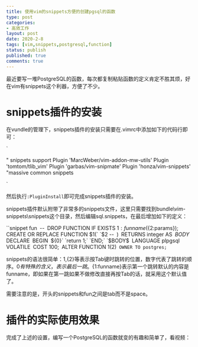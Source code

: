 ```yaml
---
title: 使用vim的snippets方便的创建pgsql的函数
type: post
categories:
- 高效工作
layout: post
date: 2020-2-8
tags: [vim,snippets,postgresql,function]
status: publish
published: true
comments: true
---
```


最近要写一堆PostgreSQL的函数，每次都复制粘贴函数的定义肯定不胜其烦，好在vim有snippets这个利器，方便了不少。

# snippets插件的安装

在vundle的管理下，snippets插件的安装只需要在.vimrc中添加如下的代码行即可：

`

" snippets support
Plugin 'MarcWeber/vim-addon-mw-utils'
Plugin 'tomtom/tlib_vim'
Plugin 'garbas/vim-snipmate'
Plugin 'honza/vim-snippets' "massive common snippets

`

然后执行`:PluginInstall`即可完成snippets插件的安装。

snippets插件默认附带了非常多的snippets文件，这里只需要找到bundle\vim-snippets\snippets这个目录，然后编辑sql.snippets，在最后增加如下的定义：

``snippet	fun`
	`--`
	`DROP FUNCTION IF EXISTS ${1:funname}(${2:params});`
	`CREATE OR REPLACE FUNCTION $1(`
		`$2 --`
	`)`
	`RETURNS integer AS`
	`$BODY$`
	`DECLARE`
	`BEGIN`
		`${0}`
		`return 1;`
	`END;`
	`$BODY$`
	`LANGUAGE plpgsql VOLATILE`
	`COST 100;`
	`ALTER FUNCTION $1($2)`
	OWNER TO postgres;`



snippets的语法很简单：${1},${2}等表示按Tab键时跳转的位置，数字代表了跳转的顺序。${0}有特殊的含义，表示最后一跳。${1:funname}表示第一个跳转默认的内容是funname，即如果在第一跳如果不做修改直接再按Tab的话，就采用这个默认值了。

需要注意的是，开头的snippets和fun之间是tab而不是space。

# 插件的实际使用效果

完成了上述的设置，编写一个PostgreSQL的函数就变的有趣和简单了，看视频：



<iframe height=498 width=510 src="" frameborder=0 allowfullscreen></iframe>